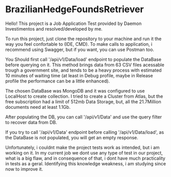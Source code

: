 # BrazilianHedgeFoundsRetriever

Hello!
This project is a Job Application Test provided by Daemon Investimentos and resolved/developed by me.

To run this project, just clone the repository to your machine and run it the way you feel confortable to (IDE, CMD). To make calls to application, i recommend using Swagger, but if you want, you can use Postman too.

You Should first call '/api/v1/Data/load' endpoint to populate the DataBase before querying on it. This method brings data from 63 CSV files acessable trough a government site, and tends to be a heavy process with estimated 10 minutes of waiting time (at least in Debug profile, maybe in Release profile the performance can be a little enhanced).

The chosen DataBase was MongoDB and it was configured to use LocalHost to create collection. I tried to create a Cluster from Atlas, but the free subscription had a limit of 512mb Data Storage, but, all the 21.7Million documents need at least 1.1Gb.

After populating the DB, you can call '/api/v1/Data' and use the query filter to recover data from DB.

If you try to call '/api/v1/Data' endpoint before calling '/api/v1/Data/load', as the DataBase is not populated, you will get an empty response.

Unfortunately, i couldnt make the project tests work as intended, but i am working on it. In my current job we dont use any type of test in our project, what is a big flaw, and in consequence of that, i dont have much practicality in tests as a geral. 
Identifying this knowledge weakness, i am studying since now to improve it.
